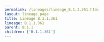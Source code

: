 ```yaml
---
permalink: /lineages/lineage_B.1.1.361.html
layout: lineage_page
title: Lineage B.1.1.361
lineage: B.1.1.361
parent: B.1.1
children: ['B.1.1.361']
---
```

